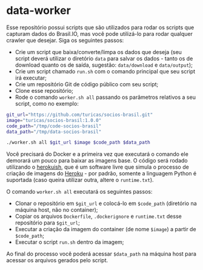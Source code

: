 # data-worker

Esse repositório possui scripts que são utilizados para rodar os scripts que
capturam dados do Brasil.IO, mas você pode utilizá-lo para rodar qualquer
crawler que desejar. Siga os seguintes passos:

- Crie um script que baixa/converte/limpa os dados que deseja (seu script
  deverá utilizar o diretório `data` para salvar os dados - tanto os de
  download quanto os de saída, sugestão: `data/download` e `data/output`);
- Crie um script chamado `run.sh` com o comando principal que seu script irá
  executar;
- Crie um repositório Git de código público com seu script;
- Clone esse repositório;
- Rode o comando `worker.sh all` passando os parâmetros relativos a seu script,
  como no exemplo:

```bash
git_url="https://github.com/turicas/socios-brasil.git"
image="turicas/socios-brasil:1.0.0"
code_path="/tmp/code-socios-brasil"
data_path="/tmp/data-socios-brasil"

./worker.sh all $git_url $image $code_path $data_path
```

Você precisará do Docker e a primeira vez que executará o comando ele demorará
um pouco para baixar as imagens base. O código será rodado utilizando o
[herokuish](https://github.com/gliderlabs/herokuish), que é um software livre
que simula o processo de criação de imagens do [Heroku](https://heroku.com/) -
por padrão, somente a linguagem Python é suportada (caso queira utilizar outra,
altere o `runtime.txt`).

O comando `worker.sh all` executará os seguintes passos:

- Clonar o repositório em `$git_url` e colocá-lo em `$code_path` (diretório na
  máquina host, não no container);
- Copiar os arquivos `Dockerfile`, `.dockerignore` e `runtime.txt` desse
  repositório para `$git_url`;
- Executar a criação da imagem do container (de nome `$image`) a partir de
  `$code_path`;
- Executar o script `run.sh` dentro da imagem;

Ao final do processo você poderá acessar `$data_path` na máquina host para
acessar os arquivos gerados pelo script.
